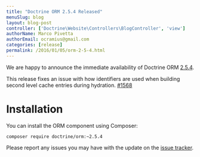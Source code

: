 ```yaml
---
title: "Doctrine ORM 2.5.4 Released"
menuSlug: blog
layout: blog-post
controller: ['Doctrine\Website\Controllers\BlogController', 'view']
authorName: Marco Pivetta
authorEmail: ocramius@gmail.com
categories: [release]
permalink: /2016/01/05/orm-2-5-4.html
---
```

We are happy to announce the immediate availability of Doctrine ORM
[2.5.4](https://github.com/doctrine/doctrine2/releases/tag/v2.5.4).

This release fixes an issue with how identifiers are used when building
second level cache entries during hydration.
[\#1568](https://github.com/doctrine/doctrine2/pull/1568)

Installation
============

You can install the ORM component using Composer:

~~~~ {.sourceCode .shell}
composer require doctrine/orm:~2.5.4
~~~~

Please report any issues you may have with the update on the [issue
tracker](https://github.com/doctrine/doctrine2/issues).
